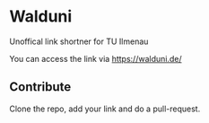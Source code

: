 # Walduni
Unoffical link shortner for TU Ilmenau

You can access the link via https://walduni.de/<link>

## Contribute
Clone the repo, add your link and do a pull-request.
